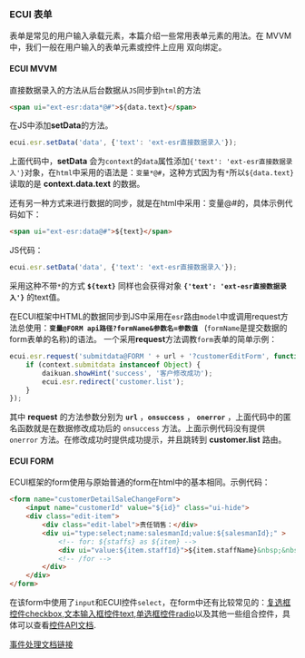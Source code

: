 ### ECUI 表单
表单是常见的用户输入承载元素，本篇介绍一些常用表单元素的用法。在 MVVM 中，我们一般在用户输入的表单元素或控件上应用 双向绑定。
#### ECUI MVVM

直接数据录入的方法从后台数据从`JS`同步到`html`的方法
```html
<span ui="ext-esr:data*@#">${data.text}</span>
```

在JS中添加**setData**的方法。
```js
ecui.esr.setData('data', {'text': 'ext-esr直接数据录入'});
```

上面代码中，**setData** 会为`context`的`data`属性添加`{'text': 'ext-esr直接数据录入'}`对象，在`html`中采用的语法是：`变量*@#`，这种方式因为有`*`所以`${data.text}`读取的是 **context.data.text** 的数据。

还有另一种方式来进行数据的同步，就是在html中采用：变量@#的，具体示例代码如下：
```html
<span ui="ext-esr:data@#">${text}</span>
```
JS代码：
```js
ecui.esr.setData('data', {'text': 'ext-esr直接数据录入'});
```
采用这种不带`*`的方式  **`${text}`** 同样也会获得对象 **`{'text': 'ext-esr直接数据录入'}`** 的text值。

在ECUI框架中HTML的数据同步到JS中采用在`esr`路由`model`中或调用request方法总使用：**`变量@FORM api路径?formName&参数名=参数值 `** (`formName`是提交数据的form表单的名称)的语法。
一个采用**request**方法调教`form`表单的简单示例：
```js
ecui.esr.request('submitdata@FORM ' + url + '?customerEditForm', function() {
    if (context.submitdata instanceof Object) {
        daikuan.showHint('success', '客户修改成功');
        ecui.esr.redirect('customer.list');
    }
});
```
其中 **request** 的方法参数分别为 **`url`** ，**`onsuccess`** ， **`onerror`** ，上面代码中的匿名函数就是在数据修改成功后的 `onsuccess` 方法。上面示例代码没有提供 `onerror` 方法。在修改成功时提供成功提示，并且跳转到 **customer.list** 路由。

#### ECUI FORM
ECUI框架的form使用与原始普通的form在html中的基本相同。示例代码：
```html
<form name="customerDetailSaleChangeForm">
    <input name="customerId" value="${id}" class="ui-hide">
    <div class="edit-item">
        <div class="edit-label">责任销售：</div>
        <div ui="type:select;name:salesmanId;value:${salesmanId};" >
            <!-- for: ${staffs} as ${item} -->
            <div ui="value:${item.staffId}">${item.staffName}&nbsp;&nbsp;&nbsp;${item.mobile}</div>
            <!-- /for -->
        </div>
    </div>
</form>
```
在该form中使用了`input`和ECUI控件`select`，在form中还有比较常见的：[复选框控件checkbox](/控件.md),[文本输入框控件text](/控件.md),[单选框控件radio](/控件.md)以及其他一些组合控件，具体可以查看[控件API文档](/控件.md).   

[事件处理文档链接](https://github.com/yxUED/ecui-guide/blob/master/doc/事件处理.md)
